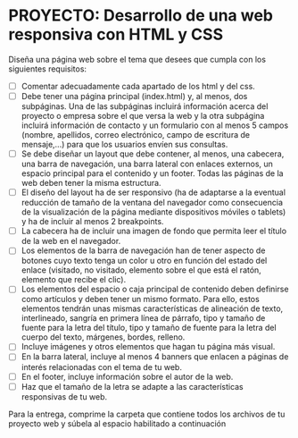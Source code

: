 # PROYECTO: Desarrollo de una web responsiva con HTML y CSS

Diseña una página web sobre el tema que desees que cumpla con los siguientes requisitos:

- [ ] Comentar adecuadamente cada apartado de los html y del css.
- [ ] Debe tener una página principal (index.html) y, al menos, dos subpáginas. Una de las subpáginas incluirá información acerca del proyecto o empresa sobre el que versa la web y la otra subpágina incluirá información de contacto y un formulario con al menos 5 campos (nombre, apellidos, correo electrónico, campo de escritura de mensaje,...) para que los usuarios envíen sus consultas.
- [ ] Se debe diseñar un layout que debe contener, al menos, una cabecera, una barra de navegación, una barra lateral con enlaces externos, un espacio principal para el contenido y un footer. Todas las páginas de la web deben tener la misma estructura.
- [ ] El diseño del layout ha de ser responsivo (ha de adaptarse a la eventual reducción de tamaño de la ventana del navegador como consecuencia de la visualización de la página mediante dispositivos móviles o tablets) y ha de incluir al menos 2 breakpoints.
- [ ] La cabecera ha de incluir una imagen de fondo que permita leer el título de la web en el navegador.
- [ ] Los elementos de la barra de navegación han de tener aspecto de botones cuyo texto tenga un color u otro en función del estado del enlace (visitado, no visitado, elemento sobre el que está el ratón, elemento que recibe el clic).
- [ ] Los elementos del espacio o caja principal de contenido deben definirse como artículos y deben tener un mismo formato. Para ello, estos elementos tendrán unas mismas características de alineación de texto, interlineado, sangría en primera línea de párrafo, tipo y tamaño de fuente para la letra del título, tipo y tamaño de fuente para la letra del cuerpo del texto, márgenes, bordes, relleno.
- [ ] Incluye imágenes y otros elementos que hagan tu página más visual.
- [ ] En la barra lateral, incluye al menos 4 banners que enlacen a páginas de interés relacionadas con el tema de tu web.
- [ ] En el footer, incluye información sobre el autor de la web.
- [ ] Haz que el tamaño de la letra se adapte a las características responsivas de tu web.

Para la entrega, comprime la carpeta que contiene todos los archivos de tu proyecto web y súbela al espacio habilitado a continuación
